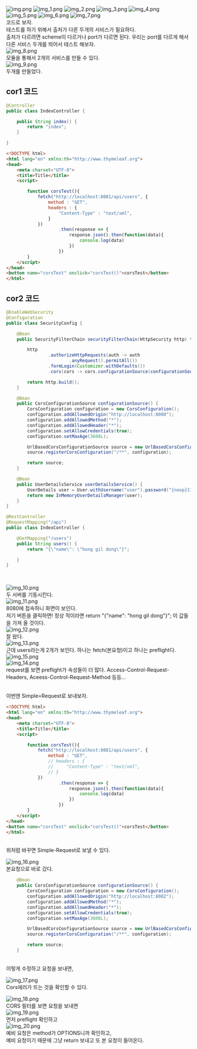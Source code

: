 ![img.png](img.png)
![img_1.png](img_1.png)
![img_2.png](img_2.png)
![img_3.png](img_3.png)
![img_4.png](img_4.png)
![img_5.png](img_5.png)
![img_6.png](img_6.png)
![img_7.png](img_7.png) <br>
코드로 보자. 
<br>
테스트를 하기 위해서 출처가 다른 두개의 서비스가 필요하다. <br>
출처가 다르려면 scheme이 다르거나 port가 다르면 된다. 우리는 port를 다르게 해서 다른 서비스 두개를 띄어서 테스트 해보자.<br>
![img_8.png](img_8.png)<br>
모듈을 통해서 2개의 서비스를 만들 수 있다. <br>
![img_9.png](img_9.png) <br>
두개를 만들었다. <br>

## **cor1 코드** <br>
```java
@Controller
public class IndexController {

    public String index() {
        return "index";
    }

}
```
```html
<!DOCTYPE html>
<html lang="en" xmlns:th="http://www.thymeleaf.org">
<head>
    <meta charset="UTF-8">
    <title>Title</title>
    <script>

        function corsTest(){
            fetch("http://localhost:8081/api/users", {
                method : "GET",
                headers : {
                    "Content-Type" : "text/xml",
                }
            })
                    .then(response => {
                        response.json().then(function(data){
                            console.log(data)
                        })
                    })
        }
    </script>
</head>
<button name="corsTest" onclick="corsTest()">corsTest</button>
</html>
```

## **cor2 코드** <br>
```java
@EnableWebSecurity
@Configuration
public class SecurityConfig {

    @Bean
    public SecurityFilterChain securityFilterChain(HttpSecurity http) throws Exception {

        http
                .authorizeHttpRequests(auth -> auth
                        .anyRequest().permitAll())
                .formLogin(Customizer.withDefaults())
                .cors(cors -> cors.configurationSource(configurationSource()));

        return http.build();
    }

    @Bean
    public CorsConfigurationSource configurationSource() {
        CorsConfiguration configuration = new CorsConfiguration();
        configuration.addAllowedOrigin("http://localhost:8080");
        configuration.addAllowedMethod("*");
        configuration.addAllowedHeader("*");
        configuration.setAllowCredentials(true);
        configuration.setMaxAge(3600L);

        UrlBasedCorsConfigurationSource source = new UrlBasedCorsConfigurationSource();
        source.registerCorsConfiguration("/**", configuration);

        return source;
    }

    @Bean
    public UserDetailsService userDetailsService() {
        UserDetails user = User.withUsername("user").password("{noop}1111").roles("USER").build();
        return new InMemoryUserDetailsManager(user);
    }
}
```

```java
@RestController
@RequestMapping("/api")
public class IndexController {

    @GetMapping("/users")
    public String users() {
        return "{\"name\": \"hong gil dong\"}";

    }
}
```
<br>

![img_10.png](img_10.png)
<br>
두 서버를 기동시킨다. <br>
![img_11.png](img_11.png) <br>
8080에 접속하니 화면이 보인다. <br>
저기 버튼을 클릭하면! 정상 적이라면 return "{\"name\": \"hong gil dong\"}"; 이 값들을 가져 올 것이다. <br>
![img_12.png](img_12.png) <br>
잘 왔다. <br>
![img_13.png](img_13.png) <br>
근데 users라는게 2개가 보인다. 하나는 fetch(본요청)이고 하나는 preflight다. <br>
![img_15.png](img_15.png) <br>
![img_14.png](img_14.png) <br>
request를 보면 preflight가 속성들이 더 많다. Access-Control-Request-Headers, Aceess-Control-Request-Method 등등... <br>
  
<br>
이번엔 Simple=Request로 보내보자.<br>

```html
<!DOCTYPE html>
<html lang="en" xmlns:th="http://www.thymeleaf.org">
<head>
    <meta charset="UTF-8">
    <title>Title</title>
    <script>

        function corsTest(){
            fetch("http://localhost:8081/api/users", {
                method : "GET",
                // headers : {
                //     "Content-Type" : "text/xml",
                // }
            })
                    .then(response => {
                        response.json().then(function(data){
                            console.log(data)
                        })
                    })
        }
    </script>
</head>
<button name="corsTest" onclick="corsTest()">corsTest</button>
</html>
```
<br>
위처럼 바꾸면 Simple-Request로 보낼 수 있다. <br>

![img_16.png](img_16.png)
<br>
본요청으로 바로 갔다.
<br>
```java
    @Bean
    public CorsConfigurationSource configurationSource() {
        CorsConfiguration configuration = new CorsConfiguration();
        configuration.addAllowedOrigin("http://localhost:8082");
        configuration.addAllowedMethod("*");
        configuration.addAllowedHeader("*");
        configuration.setAllowCredentials(true);
        configuration.setMaxAge(3600L);

        UrlBasedCorsConfigurationSource source = new UrlBasedCorsConfigurationSource();
        source.registerCorsConfiguration("/**", configuration);

        return source;
    }
```
<br>
이렇게 수정하고 요청을 보내면, <br>

![img_17.png](img_17.png)
<br>
Cors에러가 뜨는 것을 확인할 수 있다. <br>

![img_18.png](img_18.png)<br>
CORS 필터를 보면 요청을 보내면 <br>
![img_19.png](img_19.png) <br>
먼저 preflight 확인하고 <br>
![img_20.png](img_20.png) <br>
예비 요청은 method가 OPTIONS니까 확인하고, <br>
예비 요청이기 때문에 그냥 return 보내고 또 본 요청이 들어온다.
